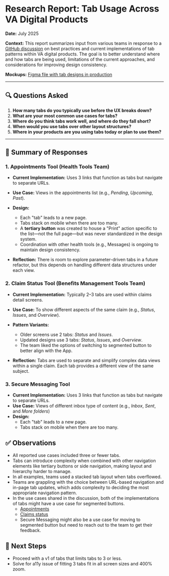 # Research Report: Tab Usage Across VA Digital Products
**Date:** July 2025

**Context:** This report summarizes input from various teams in response to a [GitHub discussion](https://github.com/department-of-veterans-affairs/vets-design-system-documentation/discussions/4443) on best practices and current implementations of tab patterns within VA digital products. The goal is to better understand where and how tabs are being used, limitations of the current approaches, and considerations for improving design consistency.

**Mockups:** [Figma file with tab designs in production](https://www.figma.com/design/QTlVlmSfEkJC7nSWOExESk/Tabs-audit?node-id=0-1&p=f&t=mwuIlMRLrmfINHsX-0)

---

## 🔍 Questions Asked

1. **How many tabs do you typically use before the UX breaks down?**  
2. **What are your most common use cases for tabs?**  
3. **Where do you think tabs work well, and where do they fall short?**  
4. **When would you use tabs over other layout structures?**  
5. **Where in your products are you using tabs today or plan to use them?** 

---

## 🧩 Summary of Responses

### 1. **Appointments Tool (Health Tools Team)**

- **Current Implementation:** Uses 3 links that function as tabs but navigate to separate URLs.
- **Use Case:** Views in the appointments list (e.g., *Pending*, *Upcoming*, *Past*).
- **Design:**
  - Each "tab" leads to a new page.
  - Tabs stack on mobile when there are too many.
  - A **tertiary button** was created to house a "Print" action specific to the list—not the full page—but was never standardized in the design system.
  - Coordination with other health tools (e.g., Messages) is ongoing to maintain design consistency.

- **Reflection:** There is room to explore parameter-driven tabs in a future refactor, but this depends on handling different data structures under each view. 

### 2. **Claim Status Tool (Benefits Management Tools Team)**

- **Current Implementation:** Typically 2–3 tabs are used within claims detail screens.
- **Use Case:** To show different aspects of the same claim (e.g., *Status*, *Issues*, and *Overview*).
- **Pattern Variants:**
  - Older screens use 2 tabs: *Status* and *Issues*.
  - Updated designs use 3 tabs: *Status*, *Issues*, and *Overview*.
  - The team liked the options of switching to segmented button to better align with the App. 

- **Reflection:** Tabs are used to separate and simplify complex data views within a single claim. Each tab provides a different view of the same subject. 

### 3. **Secure Messaging Tool**

- **Current Implementation:** Uses 3 links that function as tabs but navigate to separate URLs.
- **Use Case:** Views of different inbox type of content (e.g., *Inbox*, *Sent*, and *More folders*)
- **Design:**
   - Each "tab" leads to a new page.
   - Tabs stack on mobile when there are too many.

## ✅ Observations

- All reported use cases included three or fewer tabs.
- Tabs can introduce complexity when combined with other navigation elements like tertiary buttons or side navigation, making layout and hierarchy harder to manage.
- In all examples, teams used a stacked tab layout when tabs overflowed.
- Teams are grappling with the choice between URL-based navigation and in-page tab updates, which adds complexity to deciding the most appropriate navigation pattern.
- In the use cases shared in the discussion, both of the implementations of tabs might have a use case for segmented buttons.
  - [Appointments](https://github.com/department-of-veterans-affairs/vets-design-system-documentation/discussions/4443#discussioncomment-13655539)
  - [Claims status](https://github.com/department-of-veterans-affairs/vets-design-system-documentation/discussions/4443#discussioncomment-13700641)
  - Secure Messaging might also be a use case for moving to segmented button but need to reach out to the team to get their feedback.
 
## 📍 Next Steps
- Proceed with a v1 of tabs that limits tabs to 3 or less.
- Solve for a11y issue of fitting 3 tabs fit in all screen sizes and 400% zoom.
